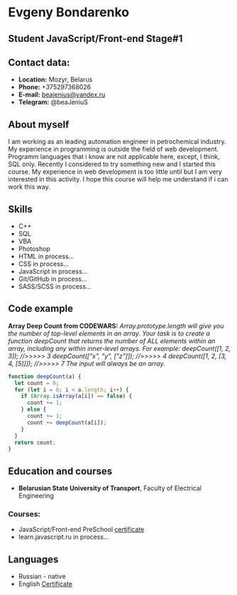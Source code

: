 # Evgeny Bondarenko

## Student JavaScript/Front-end Stage#1

## Contact data:

- **Location:** Mozyr, Belarus
- **Phone:** +375297368026
- **E-mail:** beajenius@yandex.ru
- **Telegram:** @beaJeniuS

## About myself

I am working as an leading automation engineer in petrochemical industry.
My experience in programming is outside the field of web development. Programm
languages that i know are not applicable here, except, I think, SQL only. Recently I
considered to try something new and I started this course. My experience in web
development is too little until but I am very interested in this activity. I hope this
course will help me understand if i can work this way.

## Skills

- C++
- SQL
- VBA
- Photoshop
- HTML in process...
- CSS in process...
- JavaScript in process...
- Git/GitHub in process...
- SASS/SCSS in process...

## Code example

**Array Deep Count from CODEWARS:**
_Array.prototype.length will give you the number of top-level elements in an array.
Your task is to create a function deepCount that returns the number of ALL elements
within an array, including any within inner-level arrays.
For example: deepCount([1, 2, 3]); //>>>>> 3
deepCount(["x", "y", ["z"]]); //>>>>> 4
deepCount([1, 2, [3, 4, [5]]]); //>>>>> 7
The input will always be an array._

```javascript
function deepCount(a) {
  let count = 0;
  for (let i = 0; i < a.length; i++) {
    if (Array.isArray(a[i]) == false) {
      count += 1;
    } else {
      count += 1;
      count += deepCount(a[i]);
    }
  }
  return count;
}
```

## Education and courses

- **Belarusian State University of Transport**, Faculty of Electrical Engineering

### **Courses:**

- JavaScript/Front-end PreSchool [certificate](/rsschool-cv/files/gszimt9r.pdf)
- learn.javascript.ru in process...

## Languages

- Russian - native
- English [Certificate](/rsschool-cv/files/ef_set_certificate.png)
